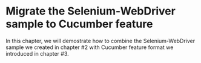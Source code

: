 # Migrate the Selenium-WebDriver sample to Cucumber feature

In this chapter, we will demostrate how to combine the Selenium-WebDriver sample we created in chapter #2 with Cucumber feature format we introduced in chapter #3.
